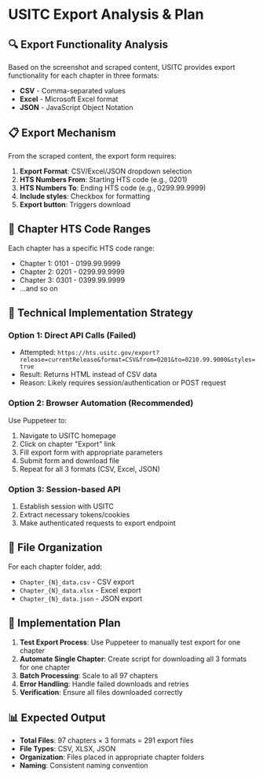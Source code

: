 # USITC Export Analysis & Plan

## 🔍 Export Functionality Analysis

Based on the screenshot and scraped content, USITC provides export functionality for each chapter in three formats:
- **CSV** - Comma-separated values
- **Excel** - Microsoft Excel format
- **JSON** - JavaScript Object Notation

## 📋 Export Mechanism

From the scraped content, the export form requires:
1. **Export Format**: CSV/Excel/JSON dropdown selection
2. **HTS Numbers From**: Starting HTS code (e.g., 0201)
3. **HTS Numbers To**: Ending HTS code (e.g., 0299.99.9999)
4. **Include styles**: Checkbox for formatting
5. **Export button**: Triggers download

## 🎯 Chapter HTS Code Ranges

Each chapter has a specific HTS code range:
- Chapter 1: 0101 - 0199.99.9999
- Chapter 2: 0201 - 0299.99.9999
- Chapter 3: 0301 - 0399.99.9999
- ...and so on

## 🔧 Technical Implementation Strategy

### Option 1: Direct API Calls (Failed)
- Attempted: `https://hts.usitc.gov/export?release=currentRelease&format=CSV&from=0201&to=0210.99.9000&styles=true`
- Result: Returns HTML instead of CSV data
- Reason: Likely requires session/authentication or POST request

### Option 2: Browser Automation (Recommended)
Use Puppeteer to:
1. Navigate to USITC homepage
2. Click on chapter "Export" link
3. Fill export form with appropriate parameters
4. Submit form and download file
5. Repeat for all 3 formats (CSV, Excel, JSON)

### Option 3: Session-based API
1. Establish session with USITC
2. Extract necessary tokens/cookies
3. Make authenticated requests to export endpoint

## 📁 File Organization

For each chapter folder, add:
- `Chapter_{N}_data.csv` - CSV export
- `Chapter_{N}_data.xlsx` - Excel export  
- `Chapter_{N}_data.json` - JSON export

## 🚀 Implementation Plan

1. **Test Export Process**: Use Puppeteer to manually test export for one chapter
2. **Automate Single Chapter**: Create script for downloading all 3 formats for one chapter
3. **Batch Processing**: Scale to all 97 chapters
4. **Error Handling**: Handle failed downloads and retries
5. **Verification**: Ensure all files downloaded correctly

## 📊 Expected Output

- **Total Files**: 97 chapters × 3 formats = 291 export files
- **File Types**: CSV, XLSX, JSON
- **Organization**: Files placed in appropriate chapter folders
- **Naming**: Consistent naming convention
